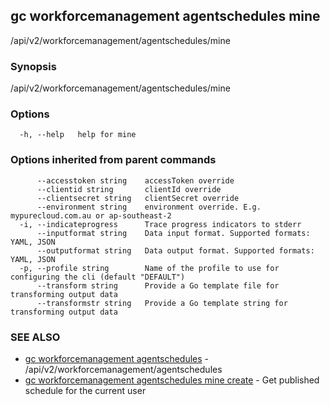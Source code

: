 ## gc workforcemanagement agentschedules mine

/api/v2/workforcemanagement/agentschedules/mine

### Synopsis

/api/v2/workforcemanagement/agentschedules/mine

### Options

```
  -h, --help   help for mine
```

### Options inherited from parent commands

```
      --accesstoken string    accessToken override
      --clientid string       clientId override
      --clientsecret string   clientSecret override
      --environment string    environment override. E.g. mypurecloud.com.au or ap-southeast-2
  -i, --indicateprogress      Trace progress indicators to stderr
      --inputformat string    Data input format. Supported formats: YAML, JSON
      --outputformat string   Data output format. Supported formats: YAML, JSON
  -p, --profile string        Name of the profile to use for configuring the cli (default "DEFAULT")
      --transform string      Provide a Go template file for transforming output data
      --transformstr string   Provide a Go template string for transforming output data
```

### SEE ALSO

* [gc workforcemanagement agentschedules](gc_workforcemanagement_agentschedules.html)	 - /api/v2/workforcemanagement/agentschedules
* [gc workforcemanagement agentschedules mine create](gc_workforcemanagement_agentschedules_mine_create.html)	 - Get published schedule for the current user



